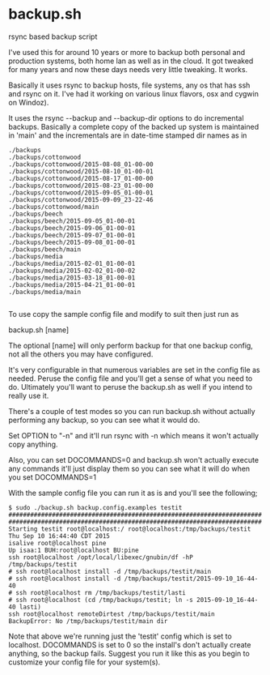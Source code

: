 # backup.sh
rsync based backup script

I've used this for around 10 years or more to backup both personal and production
systems, both home lan as well as in the cloud. It got tweaked for many years and now
these days needs very little tweaking. It works. 

Basically it uses rsync to backup hosts, file systems, any os that has ssh and rsync
on it. I've had it working on various linux flavors, osx and cygwin on Windoz).

It uses the rsync --backup and --backup-dir options to do incremental backups. Basically
a complete copy of the backed up system is maintained in 'main' and the incrementals
are in date-time stamped dir names as in

```
./backups
./backups/cottonwood
./backups/cottonwood/2015-08-08_01-00-00
./backups/cottonwood/2015-08-10_01-00-01
./backups/cottonwood/2015-08-17_01-00-00
./backups/cottonwood/2015-08-23_01-00-00
./backups/cottonwood/2015-09-05_01-00-01
./backups/cottonwood/2015-09-09_23-22-46
./backups/cottonwood/main
./backups/beech
./backups/beech/2015-09-05_01-00-01
./backups/beech/2015-09-06_01-00-01
./backups/beech/2015-09-07_01-00-01
./backups/beech/2015-09-08_01-00-01
./backups/beech/main
./backups/media
./backups/media/2015-02-01_01-00-01
./backups/media/2015-02-02_01-00-02
./backups/media/2015-03-18_01-00-01
./backups/media/2015-04-21_01-00-01
./backups/media/main


```

To use copy the sample config file and modify to suit then just run as

backup.sh <configFile> [name]

The optional [name] will only perform backup for that one backup config, not all the
others you may have configured.

It's very configurable in that numerous variables are set in the config file as
needed. Peruse the config file and you'll get a sense of what you need to do.
Ultimately you'll want to peruse the backup.sh as well if you intend to really use it.

There's a couple of test modes so you can run backup.sh without actually performing
any backup, so you can see what it would do.

Set OPTION to "-n" and it'll run rsync with -n which means it won't actually copy
anything.

Also, you can set DOCOMMANDS=0 and backup.sh won't actually execute any commands it'll
just display them so you can see what it will do when you set DOCOMMANDS=1

With the sample config file you can run it as is and you'll see the following;

```
$ sudo ./backup.sh backup.config.examples testit
######################################################################
######################################################################
Starting testit root@localhost:/ root@localhost:/tmp/backups/testit Thu Sep 10 16:44:40 CDT 2015
isalive root@localhost pine
Up isaa:1 BUH:root@localhost BU:pine
ssh root@localhost /opt/local/libexec/gnubin/df -hP /tmp/backups/testit
# ssh root@localhost install -d /tmp/backups/testit/main
# ssh root@localhost install -d /tmp/backups/testit/2015-09-10_16-44-40
# ssh root@localhost rm /tmp/backups/testit/lasti
# ssh root@localhost (cd /tmp/backups/testit; ln -s 2015-09-10_16-44-40 lasti)
ssh root@localhost remoteDirtest /tmp/backups/testit/main
BackupError: No /tmp/backups/testit/main dir
```

Note that above we're running just the 'testit' config which is set to localhost.
DOCOMMANDS is set to 0 so the install's don't actually create anything, so the backup
fails. Suggest you run it like this as you begin to customize your config file for
your system(s).



